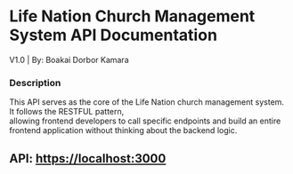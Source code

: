 # Life Nation Church Management System API Documentation
V1.0 | By: Boakai Dorbor Kamara

### Description
This API serves as the core of the Life Nation church management system. It follows the RESTFUL pattern,  
allowing frontend developers to call specific endpoints and build an entire frontend application without thinking about the backend logic.  

## API: <https://localhost:3000>
